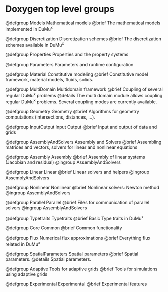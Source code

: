 # Doxygen top level groups

@defgroup Models Mathematical models
@brief The mathematical models implemented in DuMu<sup>x</sup>

@defgroup Discretization Discretization schemes
@brief The discretization schemes available in DuMu<sup>x</sup>

@defgroup Properties Properties and the property systems

@defgroup Parameters Parameters and runtime configuration

@defgroup Material Constitutive modeling
@brief Constitutive model framework, material models, fluids, solids.

@defgroup MultiDomain Multidomain framework
@brief Coupling of several regular DuMu<sup>x</sup> problems
@details The multi domain module allows coupling regular DuMu<sup>x</sup> problems.
Several coupling modes are currently available.

@defgroup Geometry Geometry
@brief Algorithms for geometry computations (intersections, distances, ...).

@defgroup InputOutput Input Output
@brief Input and output of data and grids

@defgroup AssemblyAndSolvers Assembly and Solvers
@brief Assembling matrices and vectors, solvers for linear and nonlinear equations

<!-- AssemblyAndSolvers subgroups begin -->

@defgroup Assembly Assembly
@brief Assembly of linear systems (Jacobian and residual)
@ingroup AssemblyAndSolvers

@defgroup Linear Linear
@brief Linear solvers and helpers
@ingroup AssemblyAndSolvers

@defgroup Nonlinear Nonlinear
@brief Nonlinear solvers: Newton method
@ingroup AssemblyAndSolvers

@defgroup Parallel Parallel
@brief Files for communication of parallel solvers
@ingroup AssemblyAndSolvers

<!-- AssemblyAndSolvers subgroups end -->

@defgroup Typetraits Typetraits
@brief Basic Type traits in DuMu<sup>x</sup>

@defgroup Core Common
@brief Common functionality

@defgroup Flux Numerical flux approximations
@brief Everything flux related in DuMu<sup>x</sup>

@defgroup SpatialParameters Spatial parameters
@brief Spatial parameters.
@details Spatial parameters.

@defgroup Adaptive Tools for adaptive grids
@brief Tools for simulations using adaptive grids

@defgroup Experimental Experimental
@brief Experimental features
